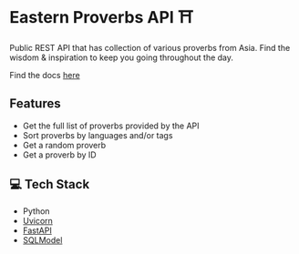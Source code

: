 # Eastern Proverbs API ⛩️

Public REST API that has collection of various proverbs from Asia. Find the wisdom & inspiration to keep you going throughout the day.

Find the docs [here](https://eastern-proverbs-api.onrender.com/docs)

## Features

- Get the full list of proverbs provided by the API
- Sort proverbs by languages and/or tags
- Get a random proverb
- Get a proverb by ID

## 💻 Tech Stack

- Python
- [Uvicorn](https://www.uvicorn.org/)
- [FastAPI](https://fastapi.tiangolo.com/)
- [SQLModel](https://sqlmodel.tiangolo.com/)
